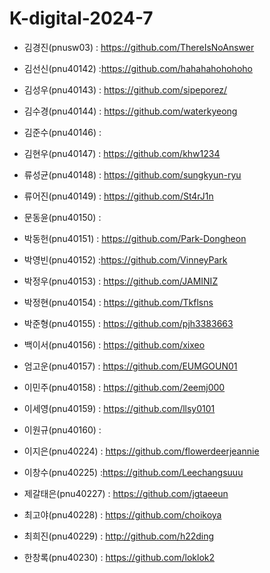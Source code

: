 # K-digital-2024-7
 
+ 김경진(pnusw03) : https://github.com/ThereIsNoAnswer
+ 김선신(pnu40142) :https://github.com/hahahahohohoho
+ 김성우(pnu40143) : https://github.com/sipeporez/
+ 김수경(pnu40144) : https://github.com/waterkyeong
 
+ 김준수(pnu40146) :
+ 김현우(pnu40147) : https://github.com/khw1234
 
+ 류성균(pnu40148) : https://github.com/sungkyun-ryu 
+ 류어진(pnu40149) : https://github.com/St4rJ1n 

+ 문동윤(pnu40150) :
+ 박동헌(pnu40151) : https://github.com/Park-Dongheon

+ 박영빈(pnu40152) :https://github.com/VinneyPark
+ 박정우(pnu40153) : https://github.com/JAMINIZ 
+ 박정현(pnu40154) : https://github.com/Tkflsns

+ 박준형(pnu40155) : https://github.com/pjh3383663
+ 백이서(pnu40156) : https://github.com/xixeo

+ 엄고운(pnu40157) : https://github.com/EUMGOUN01
+ 이민주(pnu40158) : https://github.com/2eemj000
 
+ 이세영(pnu40159) : https://github.com/llsy0101
+ 이원규(pnu40160) :

+ 이지은(pnu40224) : https://github.com/flowerdeerjeannie
+ 이창수(pnu40225) :https://github.com/Leechangsuuu
 
+ 제갈태은(pnu40227) : https://github.com/jgtaeeun
+ 최고야(pnu40228) : https://github.com/choikoya
+ 최희진(pnu40229) : http://github.com/h22ding
 
+ 한창록(pnu40230) : https://github.com/loklok2
